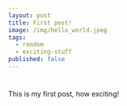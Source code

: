 ```yaml
---
layout: post
title: First post!
image: /img/hello_world.jpeg
tags:
  - random
  - exciting-stuff
published: false
---
```


#
This is my first post, how exciting!

